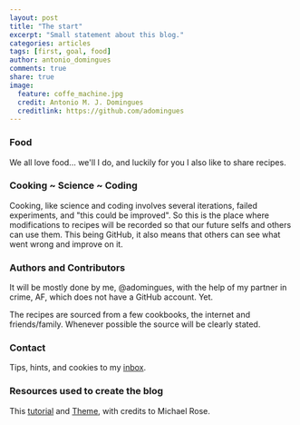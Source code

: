 ```yaml
---
layout: post
title: "The start"
excerpt: "Small statement about this blog."
categories: articles
tags: [first, goal, food]
author: antonio_domingues
comments: true
share: true
image:
  feature: coffe_machine.jpg
  credit: Antonio M. J. Domingues
  creditlink: https://github.com/adomingues
---
```


### Food
We all love food... we'll I do, and luckily for you I also like to share recipes.


### Cooking ~ Science ~ Coding
Cooking, like science and coding involves several iterations, failed experiments, and "this could be improved". So this is the place where modifications to recipes will be recorded so that our future selfs and others can use them. This being GitHub, it also means that others can see what went wrong and improve on it. 

 
### Authors and Contributors
It will be mostly done by me, @adomingues, with the help of my partner in crime, AF, which does not have a GitHub account. Yet.

The recipes are sourced from a few cookbooks, the internet and friends/family. Whenever possible the source will be clearly stated.

### Contact
Tips, hints, and cookies to my [inbox](amjdomingues@gmail.com).

### Resources used to create the blog
This [tutorial](https://help.github.com/articles/creating-project-pages-manually/) and [Theme](http://mmistakes.github.io/so-simple-theme/theme-setup/), with credits to Michael Rose.
